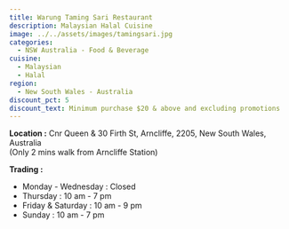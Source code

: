```yaml
---
title: Warung Taming Sari Restaurant
description: Malaysian Halal Cuisine
image: ../../assets/images/tamingsari.jpg
categories:
  - NSW Australia - Food & Beverage
cuisine:
  - Malaysian
  - Halal
region:
  - New South Wales - Australia
discount_pct: 5
discount_text: Minimum purchase $20 & above and excluding promotions
---
```

**Location :** Cnr Queen & 30 Firth St, Arncliffe, 2205, New South Wales, Australia\
(Only 2 mins walk from Arncliffe Station)

**Trading :** 

* Monday - Wednesday : Closed
* Thursday : 10 am - 7 pm
* Friday & Saturday : 10 am - 9 pm
* Sunday : 10 am - 7 pm
